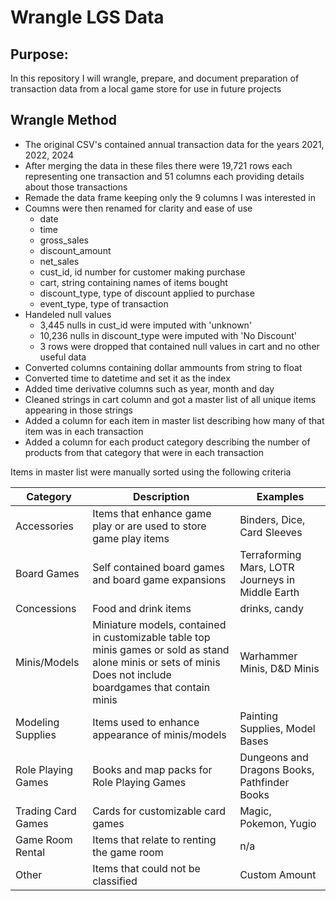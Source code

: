 # Wrangle LGS Data

## Purpose:

In this repository I will wrangle, prepare, and document preparation of transaction data from a local game store for use in future projects

## Wrangle Method
* The original CSV's contained annual transaction data for the years 2021, 2022, 2024
* After merging the data in these files there were 19,721 rows each representing one transaction and 51 columns each providing details about those transactions
* Remade the data frame keeping only the 9 columns I was interested in 
* Coumns were then renamed for clarity and ease of use 
    * date
    * time
    * gross_sales
    * discount_amount
    * net_sales
    * cust_id, id number for customer making purchase
    * cart, string containing names of items bought
    * discount_type, type of discount applied to purchase
    * event_type, type of transaction
* Handeled null values
    * 3,445 nulls in cust_id were imputed with 'unknown'
    * 10,236 nulls in discount_type were imputed with 'No Discount'
    * 3 rows were dropped that contained null values in cart and no other useful data
* Converted columns containing dollar ammounts from string to float
* Converted time to datetime and set it as the index
* Added time derivative columns such as year, month and day
* Cleaned strings in cart column and got a master list of all unique items appearing in those strings
* Added a column for each item in master list describing how many of that item was in each transaction
* Added a column for each product category describing the number of products from that category that were in each transaction

Items in master list were manually sorted using the following criteria

|Category|Description|Examples|
|--------|-----------|--------|
|Accessories|Items that enhance game play or are used to store game play items|Binders, Dice, Card Sleeves|
|Board Games|Self contained board games and board game expansions|Terraforming Mars, LOTR Journeys in Middle Earth|
|Concessions|Food and drink items|drinks, candy|
|Minis/Models|Miniature models, contained in customizable table top minis games or sold as stand alone minis or sets of minis Does not include boardgames that contain minis|Warhammer Minis, D&D Minis|
|Modeling Supplies|Items used to enhance appearance of minis/models|Painting Supplies, Model Bases|
|Role Playing Games|Books and map packs for Role Playing Games|Dungeons and Dragons Books, Pathfinder Books|
|Trading Card Games|Cards for customizable card games|Magic, Pokemon, Yugio|
|Game Room Rental|Items that relate to renting the game room| n/a|
|Other| Items that could not be classified|Custom Amount|
